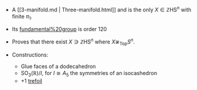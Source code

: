 












-   A [[3-manifold.md | Three-manifold.html]] and is the only $X\in \mathbb{Z}\operatorname{HS}^n$ with finite $\pi_1$.

-   Its [fundamental%20group](fundamental%20group) is order 120

-   Proves that there exist $X\ni \mathbb{Z}\operatorname{HS}^n$ where $X\not\cong_{\mathsf{Top}}S^n$.

-   Constructions:

    -   Glue faces of a dodecahedron
    -   ${\operatorname{SO}}_3({\mathbb{R}})/I$, for $I\cong A_5$ the symmetries of an isocashedron
    -   $+1$ [trefoil](trefoil)
